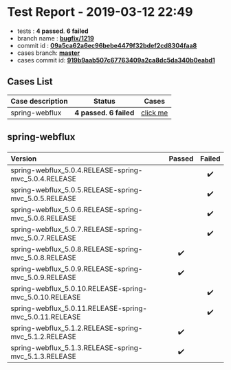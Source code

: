 # Test Report - 2019-03-12 22:49

- tests  : **4 passed**. **6 failed**
- branch name : **[bugfix/1219](https://github.com/apache/incubator-skywalking/tree/bugfix/1219)**
- commit id : **[09a5ca62a6ec96bebe4479f32bdef2cd8304faa8](https://github.com/apache/incubator-skywalking/commit/09a5ca62a6ec96bebe4479f32bdef2cd8304faa8)**
- cases branch: **[master](https://github.com/SkywalkingTest/skywalking-autotest-scenarios/tree/master)**
- cases commit id: **[919b9aab507c67763409a2ca8dc5da340b0eabd1](https://github.com/SkywalkingTest/skywalking-autotest-scenarios/commit/919b9aab507c67763409a2ca8dc5da340b0eabd1)**

## Cases List

| Case description | Status | Cases|
|:-----|:-----:|:-----:|
|spring-webflux| **4 passed. 6 failed**| [click me](#spring-webflux) |

## spring-webflux

### 
|  Version     | Passed | Failed|
|:------------- |:-------:|:-----:|
| spring-webflux_5.0.4.RELEASE-spring-mvc_5.0.4.RELEASE  | |:heavy_check_mark:|
| spring-webflux_5.0.5.RELEASE-spring-mvc_5.0.5.RELEASE  | |:heavy_check_mark:|
| spring-webflux_5.0.6.RELEASE-spring-mvc_5.0.6.RELEASE  | |:heavy_check_mark:|
| spring-webflux_5.0.7.RELEASE-spring-mvc_5.0.7.RELEASE  | |:heavy_check_mark:|
| spring-webflux_5.0.8.RELEASE-spring-mvc_5.0.8.RELEASE  | :heavy_check_mark:||
| spring-webflux_5.0.9.RELEASE-spring-mvc_5.0.9.RELEASE  | :heavy_check_mark:||
| spring-webflux_5.0.10.RELEASE-spring-mvc_5.0.10.RELEASE  | |:heavy_check_mark:|
| spring-webflux_5.0.11.RELEASE-spring-mvc_5.0.11.RELEASE  | |:heavy_check_mark:|
| spring-webflux_5.1.2.RELEASE-spring-mvc_5.1.2.RELEASE  | :heavy_check_mark:||
| spring-webflux_5.1.3.RELEASE-spring-mvc_5.1.3.RELEASE  | :heavy_check_mark:||

